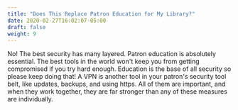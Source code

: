 ```yaml
---
title: "Does This Replace Patron Education for My Library?"
date: 2020-02-27T16:02:07-05:00
draft: false
weight: 9
---
```


No! The best security has many layered. Patron education is absolutely essential. The best tools in the world won't keep you from getting compromised if you try hard enough. Education is the base of all security so please keep doing that! A VPN is another tool in your patron's security tool belt, like updates, backups, and using https. All of them are important, and when they work together, they are far stronger than any of these measures are individually.
